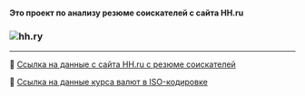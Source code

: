 #### <enter> Это проект по анализу резюме соискателей с сайта HH.ru </center>
### ![hh.ry](https://joblenobl.ru/images/hhh.jpg)

___

:open_file_folder: [Ссылка на данные с сайта HH.ru c резюме соискателей](https://drive.google.com/file/d/1Kb78mAWYKcYlellTGhIjPI-bCcKbGuTn/view?usp=sharing)


:open_file_folder: [Ссылка на данные курса валют в ISO-кодировке](https://lms.skillfactory.ru/assets/courseware/v1/15abf80f45a2f3e93c3274101b451c67/asset-v1:SkillFactory+DST-3.0+28FEB2021+type@asset+block/ExchangeRates.zip)
